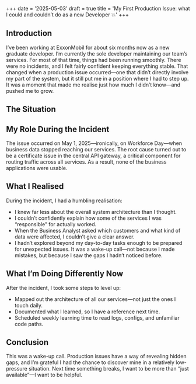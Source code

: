 +++
date = '2025-05-03'
draft = true
title = 'My First Production Issue: what I could and couldn’t do as a new Developer 💥'
+++

## Introduction

I’ve been working at ExxonMobil for about six months now as a new graduate developer. I’m currently the sole developer maintaining our team’s services. For most of that time, things had been running smoothly. There were no incidents, and I felt fairly confident keeping everything stable. That changed when a production issue occurred—one that didn’t directly involve my part of the system, but it still put me in a position where I had to step up. It was a moment that made me realise just how much I didn’t know—and pushed me to grow.

## The Situation

## My Role During the Incident

The issue occurred on May 1, 2025—ironically, on Workforce Day—when business data stopped reaching our services. The root cause turned out to be a certificate issue in the central API gateway, a critical component for routing traffic across all services. As a result, none of the business applications were usable.

## What I Realised

During the incident, I had a humbling realisation:
* I knew far less about the overall system architecture than I thought.
* I couldn’t confidently explain how some of the services I was “responsible” for actually worked.
* When the Business Analyst asked which customers and what kind of data were affected, I couldn’t give a clear answer.
* I hadn’t explored beyond my day-to-day tasks enough to be prepared for unexpected issues.
It was a wake-up call—not because I made mistakes, but because I saw the gaps I hadn’t noticed before.

## What I’m Doing Differently Now

After the incident, I took some steps to level up:
* Mapped out the architecture of all our services—not just the ones I touch daily.
* Documented what I learned, so I have a reference next time.
* Scheduled weekly learning time to read logs, configs, and unfamiliar code paths.

## Conclusion

This was a wake-up call. Production issues have a way of revealing hidden gaps, and I’m grateful I had the chance to discover mine in a relatively low-pressure situation. Next time something breaks, I want to be more than “just available”—I want to be helpful.
